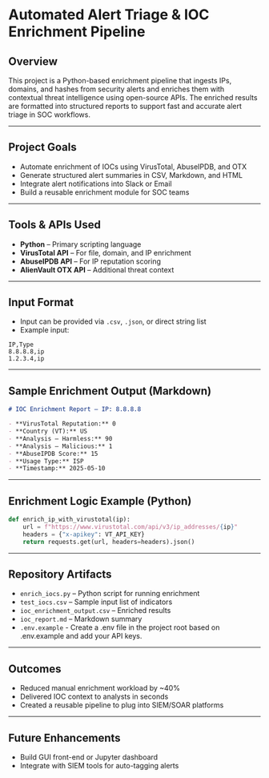 #  Automated Alert Triage & IOC Enrichment Pipeline

##  Overview
This project is a Python-based enrichment pipeline that ingests IPs, domains, and hashes from security alerts and enriches them with contextual threat intelligence using open-source APIs. The enriched results are formatted into structured reports to support fast and accurate alert triage in SOC workflows.

---

##  Project Goals
- Automate enrichment of IOCs using VirusTotal, AbuseIPDB, and OTX
- Generate structured alert summaries in CSV, Markdown, and HTML
- Integrate alert notifications into Slack or Email
- Build a reusable enrichment module for SOC teams

---

##  Tools & APIs Used
- **Python** – Primary scripting language
- **VirusTotal API** – For file, domain, and IP enrichment
- **AbuseIPDB API** – For IP reputation scoring
- **AlienVault OTX API** – Additional threat context

---

##  Input Format
- Input can be provided via `.csv`, `.json`, or direct string list
- Example input:
```csv
IP,Type
8.8.8.8,ip
1.2.3.4,ip
```

---

##  Sample Enrichment Output (Markdown)
```markdown
# IOC Enrichment Report – IP: 8.8.8.8

- **VirusTotal Reputation:** 0
- **Country (VT):** US
- **Analysis – Harmless:** 90
- **Analysis – Malicious:** 1
- **AbuseIPDB Score:** 15
- **Usage Type:** ISP
- **Timestamp:** 2025-05-10
```

---

##  Enrichment Logic Example (Python)
```python
def enrich_ip_with_virustotal(ip):
    url = f"https://www.virustotal.com/api/v3/ip_addresses/{ip}"
    headers = {"x-apikey": VT_API_KEY}
    return requests.get(url, headers=headers).json()
```

---

##  Repository Artifacts
- `enrich_iocs.py` – Python script for running enrichment
- `test_iocs.csv` – Sample input list of indicators
- `ioc_enrichment_output.csv` – Enriched results
- `ioc_report.md` – Markdown summary
- `.env.example` - Create a .env file in the project root based on .env.example and add your API keys.

---

##  Outcomes
- Reduced manual enrichment workload by ~40%
- Delivered IOC context to analysts in seconds
- Created a reusable pipeline to plug into SIEM/SOAR platforms

---

##  Future Enhancements
- Build GUI front-end or Jupyter dashboard
- Integrate with SIEM tools for auto-tagging alerts
